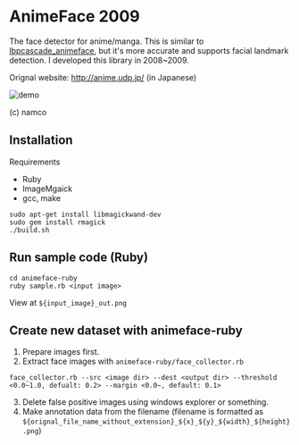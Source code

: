 # AnimeFace 2009

The face detector for anime/manga.
This is similar to [lbpcascade_animeface](https://github.com/nagadomi/lbpcascade_animeface), but it's more accurate and supports facial landmark detection.
I developed this library in 2008~2009.

Orignal website: http://anime.udp.jp/ (in Japanese)

![demo](https://raw.githubusercontent.com/nagadomi/animeface-2009/master/figure/imas.png)

(c) namco


## Installation

Requirements
- Ruby
- ImageMgaick
- gcc, make

```
sudo apt-get install libmagickwand-dev
sudo gem install rmagick
./build.sh
```

## Run sample code (Ruby)

```
cd animeface-ruby
ruby sample.rb <input image>
```
View at `${input_image}_out.png`

## Create new dataset with animeface-ruby

1. Prepare images first.
2. Extract face images with `animeface-ruby/face_collector.rb`
```
face_collector.rb --src <image dir> --dest <output dir> --threshold <0.0~1.0, defualt: 0.2> --margin <0.0~, default: 0.1>
```
3. Delete false positive images using windows explorer or something.
4. Make annotation data from the filename (filename is formatted as `${orignal_file_name_without_extension}_${x}_${y}_${width}_${height}.png`)
